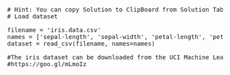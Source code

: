 <pre class="file" data-target="clipboard">
# Hint: You can copy Solution to ClipBoard from Solution Tab
# Load dataset

filename = 'iris.data.csv'
names = ['sepal-length', 'sepal-width', 'petal-length', 'petal-width', 'class']
dataset = read_csv(filename, names=names)

#The iris dataset can be downloaded from the UCI Machine Learning repository
#https://goo.gl/mLmoIz
</pre>

